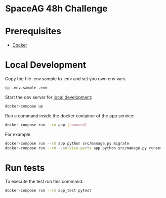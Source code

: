 # SpaceAG 48h Challenge

# Prerequisites

- [Docker](https://docs.docker.com/docker-for-mac/install/)  

# Local Development

Copy the file .env.sample to .env and set you own env vars.

```bash
cp .env.sample .env
```

Start the dev server for [local development](http://localhost:8000/):

```bash
docker-compose up
```

Run a command inside the docker container of the app service:

```bash
docker-compose run --rm app [command]
```

For example:

```bash
docker-compose run --rm app python src/manage.py migrate
docker-compose run --rm --service-ports app python src/manage.py runserver 0.0.0.0:8000
```

# Run tests

To execute the test run this command:

```bash
docker-compose run --rm app_test pytest
```
